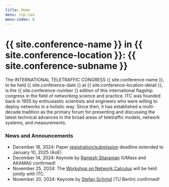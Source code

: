 ```yaml
---
title: Home
menu: top-nav
menu-index: 0
---
```



# {{ site.conference-name }} in {{ site.conference-location }}: {{ site.conference-subname }}

The INTERNATIONAL TELETRAFFIC CONGRESS {{ site.conference-name }}, to be held {{ site.conference-date }} at {{ site.conference-location-detail }}, is the {{ site.conference-number }} edition of this international flagship congress in the field of networking science and practice. ITC was founded back in 1955 by enthusiastic scientists and engineers who were willing to deploy networks in a holistic way. Since then, it has estab­lished a multi-decade tradition as the primary forum for presenting and dis­cussing the latest technical advances in the broad areas of teletraffic models, network systems, and measurements.

### News and Announcements

* December 18, 2024: Paper <a href="https://itc2025.hotcrp.com/">registration/submission</a> deadline extended to January 10, 2025 (AoE)
* December 14, 2024: Keynote by <a href="{{ site.baseurl }}/keynotes.html#keynote-2">Ramesh Sitaraman</a> (UMass and AKAMAI) confirmed!
* November 25, 2024: The <a href="{{ site.baseurl }}/woneca.html">Workshop on Network Calculus</a> will be held jointly with ITC.
* November 20, 2024: Keynote by <a href="{{ site.baseurl }}/keynotes.html#keynote-1">Stefan Schmid</a> (TU Berlin) confirmed!

<!--
### Open Access and Digital Libraries

ITC follows an open access strategy. Accepted ITC conference and workshop papers can be downloaded from the open [ITC digital library](https://itc-conference.org/itc-library.html).
In addition, ITC makes the effort to index accepted papers in public A&I databases. By getting sponsorship of technical communities like IEEE and ACM, as well as sticking to corresponding rules with respect to technical quality, papers of previous ITC editions were included in the corresponding databases IEEE Xplore and ACM DL.

Since ITC retains the copyrights, it is possible to make the papers accessible for free via the ITC digital library. This helps to increase the visibility and accessibility of accepted papers.


### Important Dates

{% capture dates %}
{% include important_dates.md %}
{% endcapture %}
{{ dates | markdownify }}
-->
